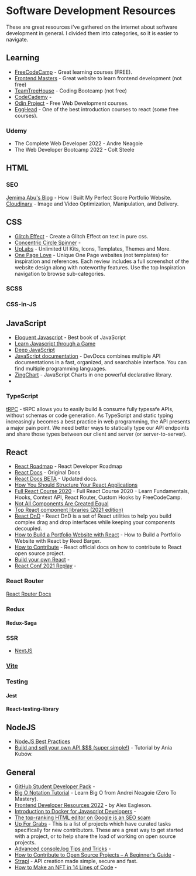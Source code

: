 # Software Development Resources
These are great resources i've gathered on the internet about software development in general. I divided them into categories, so it is easier to navigate.

## Learning 

- [FreeCodeCamp](https://www.freecodecamp.org/learn/) - Great learning courses (FREE).
- [Frontend Masters](https://frontendmasters.com/) - Great website to learn frontend development (not free)
- [TeamTreeHouse](https://teamtreehouse.com/) - Coding Bootcamp (not free)
- [CodeCademy](https://www.codecademy.com/) - 
- [Odin Project](https://www.theodinproject.com/) - Free Web Development courses.
- [EggHead](https://egghead.io/) - One of the best introduction courses to react (some free courses).

### Udemy 
- The Complete Web Developer 2022 - Andre Neagoie
- The Web Developer Bootcamp 2022 - Colt Steele


## HTML

### SEO
[Jemima Abu's Blog](https://blog.jemimaabu.com/how-i-built-my-perfect-score-portfolio-website) - How I Built My Perfect Score Portfolio Website.
[Cloudinary](https://cloudinary.com) - Image and Video Optimization, Manipulation, and Delivery.

## CSS
- [Glitch Effect](https://dustri.org/b/glitch-effect-on-text-in-pure-css.html) - Create a Glitch Effect on text in pure css.
- [Concentric Circle Spinner](https://frontend.horse/articles/concentric-circle-spinner/) - 
- [UpLabs](https://www.uplabs.com/) - Unlimited UI Kits, Icons, Templates, Themes and More.
- [One Page Love](https://onepagelove.com/inspiration) - Unique One Page websites (not templates) for inspiration and references. Each review includes a full screenshot of the website design along with noteworthy features. Use the top Inspiration navigation to browse sub-categories.


### SCSS

### CSS-in-JS


## JavaScript
- [Eloquent Javascript](https://eloquentjavascript.net/) - Best book of JavaScript
- [Learn Javascript through a Game](https://dev.to/nitdgplug/learn-javascript-through-a-game-1beh)
- [Deep JavaScript](https://exploringjs.com/deep-js/toc.html)
- [JavaScript documentation](https://devdocs.io/javascript/) - DevDocs combines multiple API documentations in a fast, organized, and searchable interface. You can find multiple programming languages.
- [ZingChart](https://www.zingchart.com/) - JavaScript Charts in one powerful declarative library.
- 

### TypeScript
[tRPC](https://trpc.io/docs) - tRPC allows you to easily build & consume fully typesafe APIs, without schemas or code generation. As TypeScript and static typing increasingly becomes a best practice in web programming, the API presents a major pain point. We need better ways to statically type our API endpoints and share those types between our client and server (or server-to-server).

## React
- [React Roadmap](https://roadmap.sh/react) - React Developer Roadmap
- [React Docs](https://reactjs.org/docs/getting-started.html) - Original Docs
- [React Docs BETA](https://beta.reactjs.org/learn) - Updated docs.
- [How You Should Structure Your React Applications](https://medium.com/better-programming/how-you-should-structure-your-react-applications-e7dd32375a98)
- [Full React Course 2020](https://www.youtube.com/watch?v=4UZrsTqkcW4) - Full React Course 2020 - Learn Fundamentals, Hooks, Context API, React Router, Custom Hooks by FreeCodeCamp.
- [Not All Components Are Created Equal](https://formidable.com/blog/2021/react-components/)
- [Top React component libraries (2021 edition)](https://retool.com/blog/react-component-libraries/)
- [React DnD](https://react-dnd.github.io/react-dnd/about) - React DnD is a set of React utilities to help you build complex drag and drop interfaces while keeping your components decoupled.
- [How to Build a Portfolio Website with React](https://www.freecodecamp.org/news/build-portfolio-website-react/) - How to Build a Portfolio Website with React by Reed Barger.
- [How to Contribute](https://reactjs.org/docs/how-to-contribute.html) - React official docs on how to contribute to React open source project.
- [Build your own React](https://pomb.us/build-your-own-react/) - 
- [React Conf 2021 Replay](https://conf.reactjs.org/stage) - 

### React Router
[React Router Docs](https://reactrouter.com/)

### Redux
#### Redux-Saga

### SSR 
- [NextJS](https://nextjs.org/)



### [Vite](https://vitejs.dev/)

### Testing
#### Jest
#### React-testing-library

## NodeJS
- [NodeJS Best Practices](https://github.com/goldbergyoni/nodebestpractices)
- [Build and sell your own API $$$ (super simple!)](https://www.youtube.com/watch?v=GK4Pl-GmPHk) - Tutorial by Ania Kubów.


## General
- [GitHub Student Developer Pack](https://education.github.com/pack) - 
- [Big O Notation Tutorial](https://youtu.be/TUiv2UgDgOQ) - Learn Big O from Andrei Neagoie (Zero To Mastery).
- [Frontend Developer Resources 2022](https://dev.to/nickytonline/frontend-developer-resources-2022-4cp2) - by Alex Eagleson.
- [Introduction to Docker for Javascript Developers](https://dev.to/alexeagleson/docker-for-javascript-developers-41me) - 
- [The top-ranking HTML editor on Google is an SEO scam](https://casparwre.de/blog/seo-scam/)
- [Up For Grabs](https://up-for-grabs.net/#/) - This is a list of projects which have curated tasks specifically for new contributors. These are a great way to get started with a project, or to help share the load of working on open source projects.
- [Advanced console.log Tips and Tricks](https://medium.com/nmc-techblog/advanced-console-log-tips-tricks-fa3762930bca) - 
- [How to Contribute to Open Source Projects – A Beginner's Guide](https://www.freecodecamp.org/news/how-to-contribute-to-open-source-projects-beginners-guide/) - 
- [Strapi](https://github.com/strapi/strapi) - API creation made simple, secure and fast.
- [How to Make an NFT in 14 Lines of Code](https://www.freecodecamp.org/news/how-to-make-an-nft/) - 





